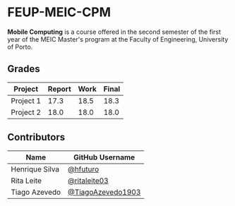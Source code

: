 # FEUP-MEIC-CPM

**Mobile Computing** is a course offered in the second semester of the first year of the MEIC Master's program at the Faculty of Engineering, University of Porto.

## Grades

| Project   | Report | Work | Final |
| --------- | ------ | ---- | ----- |
| Project 1 | 17.3   | 18.5 | 18.3  |
| Project 2 | 18.0   | 18.0 | 18.0  |

## Contributors

| Name           | GitHub Username                                          |
| -------------- | -------------------------------------------------------- |
| Henrique Silva | [@hfuturo](https://github.com/hfuturo)                   |
| Rita Leite     | [@ritaleite03](https://github.com/ritaleite03)           |
| Tiago Azevedo  | [@TiagoAzevedo1903](https://github.com/TiagoAzevedo1903) |
